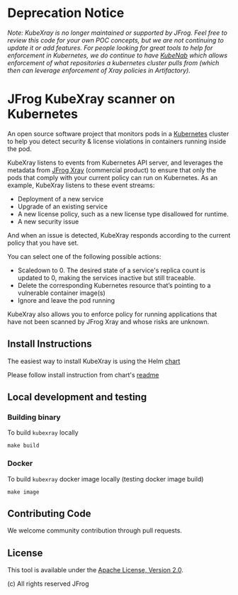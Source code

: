 # Deprecation Notice
*Note: KubeXray is no longer maintained or supported by JFrog.  Feel free to review this code for your own POC concepts, but we are not continuing to update it or add features.  For people looking for great tools to help for enforcement in Kubernetes, we do continue to have [KubeNab](https://github.com/jfrog/kubenab) which allows enforcement of what repositories a kubernetes cluster pulls from (which then can leverage enforcement of Xray policies in Artifactory).*
# JFrog KubeXray scanner on Kubernetes

An open source software project that monitors pods in a [Kubernetes](https://kubernetes.io/) cluster to help you detect security & license violations in containers 
running inside the pod. 

KubeXray listens to events from Kubernetes API server, and leverages the metadata from [JFrog Xray](https://jfrog.com/xray/) (commercial product) to ensure that only the pods that comply with your current policy can run on Kubernetes. As an example, KubeXray listens to these event streams:
* Deployment of a new service
* Upgrade of an existing service
* A new license policy, such as a new license type disallowed for runtime.
* A new security issue

And when an issue is detected, KubeXray responds according to the current policy that you have set. 

You can select one of the following possible actions:
* Scaledown to 0. The desired state of a service's replica count is updated to 0, making the services inactive but still traceable.
* Delete the corresponding Kubernetes resource that’s pointing to a vulnerable container image(s)
* Ignore and leave the pod running

KubeXray also allows you to enforce policy for running applications that have not been scanned by JFrog Xray and whose risks are unknown. 

## Install Instructions

The easiest way to install KubeXray is using the Helm [chart](https://github.com/jfrog/charts/tree/master/stable/kubexray)

Please follow install instruction from chart's [readme](https://github.com/jfrog/charts/blob/master/stable/kubexray/README.md)

## Local development and testing

### Building binary

To build `kubexray` locally 

  ```console
  make build
  ```

### Docker

To build `kubexray` docker image locally (testing docker image build)

  ```console
  make image
  ```

## Contributing Code
We welcome community contribution through pull requests.

<a name="License"/>

## License
This tool is available under the [Apache License, Version 2.0](http://www.apache.org/licenses/LICENSE-2.0).


(c) All rights reserved JFrog
